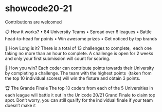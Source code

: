 # showcode20-21


Contributions are welcomed 


📋 How it works?
• 84 University Teams • Spread over 6 leagues • Battle head-to-head for points • Win awesome prizes • Get noticed by top brands

🚗 How Long is it?
There is a total of 13 challenges to complete,  each one taking no more than an hour to complete. A challenge is open for 2 weeks and only your first submission will count for scoring.

🚀 How you win?
Each coder can contribute points towards their University by completing a challenge. The team with the highest points  (taken from the top 10 individual scores) will win the fixture and obtain 3 points.

🏆 The Grande Finale
The top 10 coders from each of the 5 Universities in each league will battle it out in the Unicode 20/21 Grand Finale to claim top spot. Don’t worry, you can still qualify for the individual finale if your team doesn’t make it
